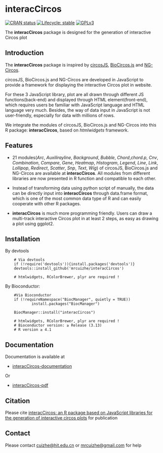 # interacCircos

<!-- badges: start -->
[![CRAN status](https://www.r-pkg.org/badges/version/interacCircos)](https://CRAN.R-project.org/package=interacCircos)
[![Lifecycle: stable](https://img.shields.io/badge/lifecycle-stable-brightgreen.svg)](https://www.tidyverse.org/lifecycle/#stable)
[![GPLv3](https://www.gnu.org/graphics/gplv3-or-later.png)](https://www.gnu.org/licenses/gpl-3.0.html)
<!-- badges: end -->

The **interacCircos** package is designed for the generation of interactive Circos plot

## Introduction

The **interacCircos** package is inspired by [circosJS](https://github.com/nicgirault/circosJS), [BioCircos.js](https://pubmed.ncbi.nlm.nih.gov/26819473/) and [NG-Circos](https://academic.oup.com/nargab/article/2/3/lqaa069/5901067).

circosJS, BioCircos.js and NG-Circos are developed in JavaScript to provide a framework for displaying the interactive Circos plot in website. 

For these 3 JavaScript library, plot are all drawn through different JS functions(back-end) and displayed through HTML element(front-end), which requires users be familiar with JavaScript language and HTML language very much. Besides, the way of data input in JavaScript is not user-friendly, especially for data with millions of rows.

We integrate the modules of circosJS, BioCircos.js and NG-Circos into this R package: **interacCircos**, based on *htmlwidgets* framework.

## Features

* 21 modules(*Arc*, *Auxilirayline*, *Background*, *Bubble*, *Chord*,*chord.p*, *Cnv*, *Combination*, *Compare*, *Gene*, *Heatmap*, *Histogram*, *Legend*, *Line*, *Link*, *Lollipop*, *Redirect*, *Scatter*, *Snp*, *Text*, *Wig*) of circosJS, BioCircos.js and NG-Circos are available at **interacCircos**. All modules from different libraries are now presented in R function and compatible to each other.

* Instead of transforming data using python script of manually, the data can be directly input into **interacCircos** through data.frame format, which is one of the most common data type of R and can easily cooperate with other R packages.

* **interacCircos** is much more programming friendly. Users can draw a multi-track interactive Circos plot in at least 2 steps, as easy as drawing a plot using ggplot2.

## Installation

By devtools

        # Via devtools
        if (!require('devtools')){install.packages('devtools')}
        devtools::install_github('mrcuizhe/interacCircos')
        
        # htmlwidgets, RColorBrewer, plyr are required !  

By Bioconductor:

        #Via Bioconductor
        if (!requireNamespace("BiocManager", quietly = TRUE))
                install.packages("BiocManager")
        
        BiocManager::install("interacCircos")

        # htmlwidgets, RColorBrewer, plyr are required !  
        # Bioconductor version: ≥ Release (3.13)
        # R version ≥ 4.1

## Documentation

Documentation is available at 

- [interacCircos-documentation](https://mrcuizhe.github.io/interacCircos_documentation/index.html)

Or 

- [interacCircos-pdf](https://mrcuizhe.github.io/interacCircos_documentation/html/all_parameters.html)

## Citation

Please cite [interacCircos: an R package based on JavaScript libraries for the generation of interactive circos plots](https://doi.org/10.1093/bioinformatics/btab232) for publication

## Contact

Please contact cuizhe@hit.edu.cn or mrcuizhe@gmail.com for help

